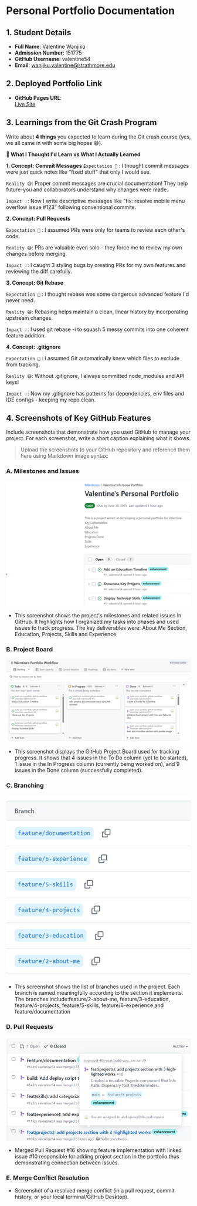# Personal Portfolio Documentation

## 1. Student Details

- **Full Name**: Valentine Wanjiku
- **Admission Number**: 151775
- **GitHub Username**: valentine54
- **Email**: wanjiku.valentine@strathmore.edu

## 2. Deployed Portfolio Link

- **GitHub Pages URL**:  
  [Live Site](https://is-project-4th-year.github.io/build-your-portfolio-github-workflow-essentials-valentine54/)

## 3. Learnings from the Git Crash Program

Write about **4 things** you expected to learn during the Git crash course (yes, we all came in with some big hopes 😅).


**🧠 What I Thought I'd Learn vs What I Actually Learned**

**1. Concept: Commit Messages**
`Expectation 👀` : I thought commit messages were just quick notes like "fixed stuff" that only I would see.

`Reality 😅`: Proper commit messages are crucial documentation! They help future-you and collaborators understand why changes were made.

`Impact 💡`: Now I write descriptive messages like "fix: resolve mobile menu overflow issue #123" following conventional commits.

**2. Concept: Pull Requests**

`Expectation 👀` : I assumed PRs were only for teams to review each other's code.

`Reality 😅`: PRs are valuable even solo - they force me to review my own changes before merging.

`Impact 💡`: I caught 3 styling bugs by creating PRs for my own features and reviewing the diff carefully.


**3. Concept: Git Rebase**

`Expectation 👀` : I thought rebase was some dangerous advanced feature I'd never need.

`Reality 😅`: Rebasing helps maintain a clean, linear history by incorporating upstream changes.

`Impact 💡`: I used git rebase -i to squash 5 messy commits into one coherent feature addition.

**4. Concept: .gitignore**

`Expectation 👀` : I assumed Git automatically knew which files to exclude from tracking.

`Reality 😅`: Without .gitignore, I always committed node_modules and API keys!

`Impact 💡`: Now my .gitignore has patterns for dependencies, env files and IDE configs - keeping my repo clean.

## 4. Screenshots of Key GitHub Features

Include screenshots that demonstrate how you used GitHub to manage your project. For each screenshot, write a short caption explaining what it shows.

> Upload the screenshots to your GitHub repository and reference them here using Markdown image syntax:

### A. Milestones and Issues
 
![Milestone&Issues](images/portfolio1.png)

-  This screenshot shows the project's milestones and related issues in GitHub. It highlights how I organized my tasks into phases and used issues to track progress. The key deliverables were: About Me Section, Education, Projects, Skills and Experience

### B. Project Board

![ProjectBoard](images/projectboard.png)

- This screenshot displays the GitHub Project Board used for tracking progress. It shows that 4 issues in the To Do column (yet to be started), 1 issue in the In Progress column (currently being worked on), and 9 issues in the Done column (successfully completed).

### C. Branching

![branches](images/branches.png)

-  This screenshot shows the list of branches used in the project. Each branch is named meaningfully according to the section it implements. The branches include:feature/2-about-me, feature/3-education, feature/4-projects, feature/5-skills, feature/6-experience and feature/documentation

### D. Pull Requests

![pullRequest](images/pullRequest.png)

- Merged Pull Request #16 showing feature implementation with linked issue #10 responsible for adding project section in the portfolio thus demonstrating connection between issues.

### E. Merge Conflict Resolution

- Screenshot of a resolved merge conflict (in a pull request, commit history, or your local terminal/GitHub Desktop).
